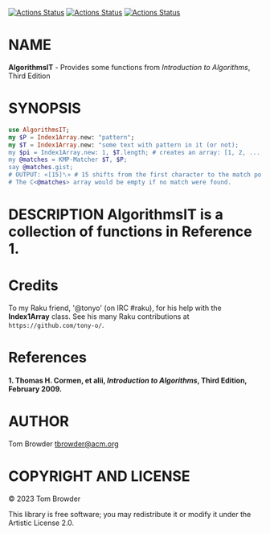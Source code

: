[![Actions Status](https://github.com/tbrowder/AlgorithmsIT/actions/workflows/linux.yml/badge.svg)](https://github.com/tbrowder/AlgorithmsIT/actions) [![Actions Status](https://github.com/tbrowder/AlgorithmsIT/actions/workflows/macos.yml/badge.svg)](https://github.com/tbrowder/AlgorithmsIT/actions) [![Actions Status](https://github.com/tbrowder/AlgorithmsIT/actions/workflows/windows.yml/badge.svg)](https://github.com/tbrowder/AlgorithmsIT/actions)

NAME
====

**AlgorithmsIT** - Provides some functions from *Introduction to Algorithms*, Third Edition

SYNOPSIS
========

```raku
use AlgorithmsIT;
my $P = Index1Array.new: "pattern";
my $T = Index1Array.new: "some text with pattern in it (or not);
my $pi = Index1Array.new: 1, $T.length; # creates an array: [1, 2, ..., $T.length]
my @matches = KMP-Matcher $T, $P;
say @matches.gist; 
# OUTPUT: «[15]␤» # 15 shifts from the first character to the match position
# The C<@matches> array would be empty if no match were found.
```

DESCRIPTION **AlgorithmsIT** is a collection of functions in Reference 1.
=========================================================================

Credits
=======

To my Raku friend, '@tonyo' (on IRC #raku), for his help with the **Index1Array** class. See his many Raku contributions at `https://github.com/tony-o/`.

References
==========

#### 1. Thomas H. Cormen, et alii, *Introduction to Algorithms*, Third Edition, February 2009.

AUTHOR
======

Tom Browder <tbrowder@acm.org>

COPYRIGHT AND LICENSE
=====================

© 2023 Tom Browder

This library is free software; you may redistribute it or modify it under the Artistic License 2.0.

